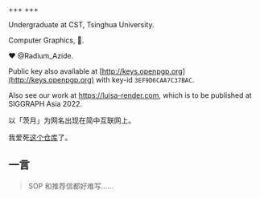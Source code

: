 +++
+++

Undergraduate at CST, Tsinghua University.

Computer Graphics, 🦀.

❤️ @Radium_Azide.

Public key also available at [http://keys.openpgp.org](http://keys.openpgp.org) with key-id `3EF9D6CAA7C37BAC`.

Also see our work at https://luisa-render.com, which is to be published at SIGGRAPH Asia 2022.

以「茨月」为网名出现在简中互联网上。

我爱死[这个仓库](https://github.com/tangx/Stop-Ask-Questions-The-Stupid-Ways)了。

## 一言

> SOP 和推荐信都好难写……
